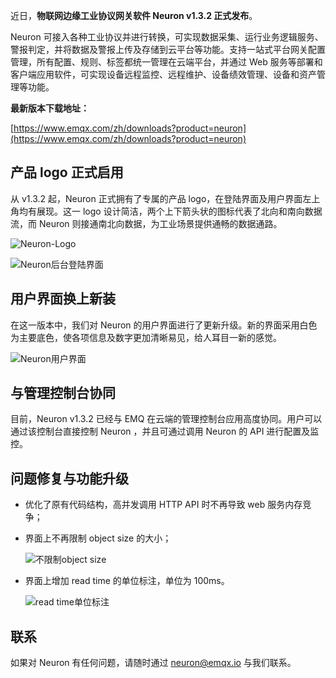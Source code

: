 近日，**物联网边缘工业协议网关软件 Neuron v1.3.2 正式发布**。

Neuron  可接入各种工业协议并进行转换，可实现数据采集、运行业务逻辑服务、警报判定，并将数据及警报上传及存储到云平台等功能。支持一站式平台网关配置管理，所有配置、规则、标签都统一管理在云端平台，并通过 Web 服务等部署和客户端应用软件，可实现设备远程监控、远程维护、设备绩效管理、设备和资产管理等功能。

**最新版本下载地址：**

[https://www.emqx.com/zh/downloads?product=neuron](https://www.emqx.com/zh/downloads?product=neuron)



## 产品 logo 正式启用

从 v1.3.2 起，Neuron 正式拥有了专属的产品 logo，在登陆界面及用户界面左上角均有展现。这一 logo 设计简洁，两个上下箭头状的图标代表了北向和南向数据流，而 Neuron 则接通南北向数据，为工业场景提供通畅的数据通路。

![Neuron-Logo](https://static.emqx.net/images/acae68ba4be1727662893e60b82fe3fa.png)

![Neuron后台登陆界面](https://static.emqx.net/images/39c8b52c6e59ac6cb07e3b39f05759a9.png)

## 用户界面换上新装

在这一版本中，我们对 Neuron 的用户界面进行了更新升级。新的界面采用白色为主要底色，使各项信息及数字更加清晰易见，给人耳目一新的感觉。

![Neuron用户界面](https://static.emqx.net/images/b01aa32d49f0582f6f7523219bc8c175.png)

## 与管理控制台协同

目前，Neuron v1.3.2 已经与 EMQ 在云端的管理控制台应用高度协同。用户可以通过该控制台直接控制 Neuron ，并且可通过调用 Neuron 的 API 进行配置及监控。

## 问题修复与功能升级

- 优化了原有代码结构，高并发调用 HTTP API 时不再导致 web 服务内存竞争；

- 界面上不再限制 object size 的大小；

  ![不限制object size](https://static.emqx.net/images/4aad83c64099ab931bfef6e748653f81.png)

- 界面上增加 read time 的单位标注，单位为 100ms。

  ![read time单位标注](https://static.emqx.net/images/a6e23755e1ade19585436745d9cdd737.png)

## 联系

如果对 Neuron 有任何问题，请随时通过 [neuron@emqx.io](mailto:neuron@emqx.io) 与我们联系。
